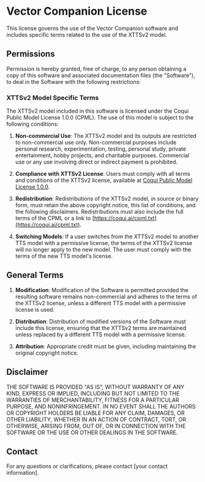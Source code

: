 # Vector Companion License

This license governs the use of the Vector Companion software and includes specific terms related to the use of the XTTSv2 model.

## Permissions

Permission is hereby granted, free of charge, to any person obtaining a copy of this software and associated documentation files (the "Software"), to deal in the Software with the following restrictions:

### XTTSv2 Model Specific Terms

The XTTSv2 model included in this software is licensed under the Coqui Public Model License 1.0.0 (CPML). The use of this model is subject to the following conditions:

1. **Non-commercial Use**: The XTTSv2 model and its outputs are restricted to non-commercial use only. Non-commercial purposes include personal research, experimentation, testing, personal study, private entertainment, hobby projects, and charitable purposes. Commercial use or any use involving direct or indirect payment is prohibited.

2. **Compliance with XTTSv2 License**: Users must comply with all terms and conditions of the XTTSv2 license, available at [Coqui Public Model License 1.0.0](https://coqui.ai/cpml.txt).

3. **Redistribution**: Redistributions of the XTTSv2 model, in source or binary form, must retain the above copyright notice, this list of conditions, and the following disclaimers. Redistributions must also include the full terms of the CPML or a link to [https://coqui.ai/cpml.txt](https://coqui.ai/cpml.txt).

4. **Switching Models**: If a user switches from the XTTSv2 model to another TTS model with a permissive license, the terms of the XTTSv2 license will no longer apply to the new model. The user must comply with the terms of the new TTS model's license.

## General Terms

1. **Modification**: Modification of the Software is permitted provided the resulting software remains non-commercial and adheres to the terms of the XTTSv2 license, unless a different TTS model with a permissive license is used.

2. **Distribution**: Distribution of modified versions of the Software must include this license, ensuring that the XTTSv2 terms are maintained unless replaced by a different TTS model with a permissive license.

3. **Attribution**: Appropriate credit must be given, including maintaining the original copyright notice.

## Disclaimer

THE SOFTWARE IS PROVIDED "AS IS", WITHOUT WARRANTY OF ANY KIND, EXPRESS OR IMPLIED, INCLUDING BUT NOT LIMITED TO THE WARRANTIES OF MERCHANTABILITY, FITNESS FOR A PARTICULAR PURPOSE, AND NONINFRINGEMENT. IN NO EVENT SHALL THE AUTHORS OR COPYRIGHT HOLDERS BE LIABLE FOR ANY CLAIM, DAMAGES, OR OTHER LIABILITY, WHETHER IN AN ACTION OF CONTRACT, TORT, OR OTHERWISE, ARISING FROM, OUT OF, OR IN CONNECTION WITH THE SOFTWARE OR THE USE OR OTHER DEALINGS IN THE SOFTWARE.

## Contact

For any questions or clarifications, please contact [your contact information].
